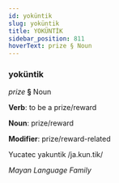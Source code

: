 ```yaml
---
id: yoküntik
slug: yoküntik
title: YOKÜNTİK
sidebar_position: 811
hoverText: prize § Noun
---
```


### yoküntik

*prize* **§** Noun

**Verb**: to be a prize/reward

**Noun**: prize/reward

**Modifier**: prize/reward-related

Yucatec yakuntik /ja.kun.tik/

*Mayan Language Family*
